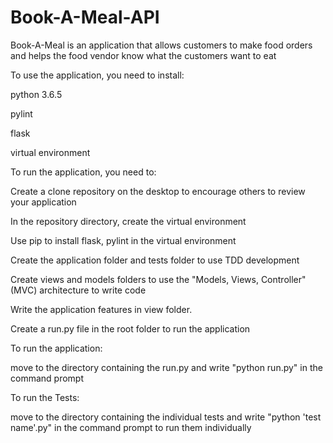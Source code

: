 # Book-A-Meal-API
Book-A-Meal is an application that allows customers to make food orders and helps the food vendor know what the customers want to eat

To use the application, you need to install:

python 3.6.5

pylint

flask

virtual environment

To run the application, you need to:

Create a clone repository on the desktop to encourage others to review your application

In the repository directory, create the virtual environment

Use pip to install flask, pylint in the virtual environment

Create the application folder and tests folder to use TDD development

Create views and models folders to use the "Models, Views, Controller" (MVC) architecture to write code

Write the application features in view folder.

Create a run.py file in the root folder to run the application

To run the application:

move to the directory containing the run.py and write "python run.py" in the command prompt

To run the Tests:

move to the directory containing the individual tests and write "python 'test name'.py" in the command prompt to run them individually